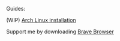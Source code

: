 Guides:

(WIP) [Arch Linux installation](ArchLinux/README.md)

Support me by downloading [Brave Browser](https://brave.com/mat154)
